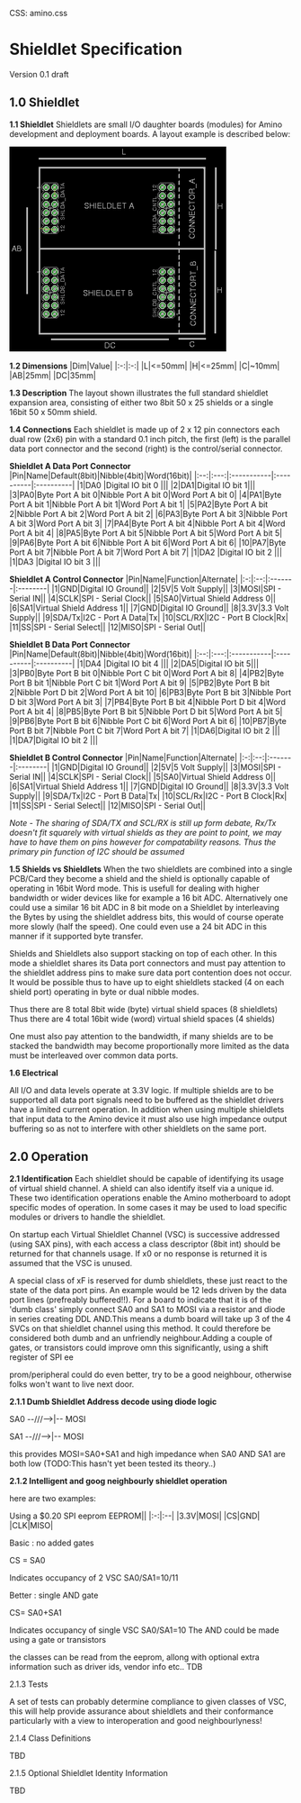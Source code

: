 CSS: amino.css

# Shieldlet Specification

Version 0.1 draft

## 1.0 Shieldlet
**1.1 Shieldlet**
Shieldlets are small I/O daughter boards (modules) for Amino development and deployment boards. A layout example is described below:

![Diagram](shieldlet_diagram.png)

**1.2 Dimensions**
|Dim|Value|
|:-:|:-:|
|L|<=50mm|
|H|<=25mm|
|C|~10mm|
|AB|25mm|
|DC|35mm|

**1.3 Description**
The layout shown illustrates the full standard shieldlet expansion area, consisting of either two 8bit 50 x 25 shields or a single 16bit 50 x 50mm shield.

**1.4 Connections**
Each shieldlet is made up of 2 x 12 pin connectors each dual row (2x6) pin with a standard 0.1 inch pitch, the first (left) is the parallel data port connector and the second (right) is the control/serial connector.

**Shieldlet A Data Port Connector**
|Pin|Name|Default(8bit)|Nibble(4bit)|Word(16bit)|
|:--:|:---:|:-----------|:----------|:----------| 
|1|DA0 |Digital IO bit 0 |||
|2|DA1|Digital IO bit 1|||
|3|PA0|Byte Port A bit 0|Nibble Port A bit 0|Word Port A bit 0|
|4|PA1|Byte Port A bit 1|Nibble Port A bit 1|Word Port A bit 1|
|5|PA2|Byte Port A bit 2|Nibble Port A bit 2|Word Port A bit 2|
|6|PA3|Byte Port A bit 3|Nibble Port A bit 3|Word Port A bit 3|
|7|PA4|Byte Port A bit 4|Nibble Port A bit 4|Word Port A bit 4|
|8|PA5|Byte Port A bit 5|Nibble Port A bit 5|Word Port A bit 5|
|9|PA6|Byte Port A bit 6|Nibble Port A bit 6|Word Port A bit 6|
|10|PA7|Byte Port A bit 7|Nibble Port A bit 7|Word Port A bit 7|
|1|DA2 |Digital IO bit 2 |||
|1|DA3 |Digital IO bit 3 |||

**Shieldlet A Control Connector**
|Pin|Name|Function|Alternate|
|:-:|:--:|:-------|:--------| 
|1|GND|Digital IO Ground||
|2|5V|5 Volt Supply||
|3|MOSI|SPI - Serial IN||
|4|SCLK|SPI - Serial Clock||
|5|SA0|Virtual Shield Address 0||
|6|SA1|Virtual Shield Address 1||
|7|GND|Digital IO Ground||
|8|3.3V|3.3 Volt Supply||
|9|SDA/Tx|I2C - Port A Data|Tx|
|10|SCL/RX|I2C - Port B Clock|Rx|
|11|SS|SPI - Serial Select||
|12|MISO|SPI - Serial Out||

**Shieldlet B Data Port Connector**
|Pin|Name|Default(8bit)|Nibble(4bit)|Word(16bit)|
|:--:|:---:|:-----------|:----------|:----------| 
|1|DA4 |Digital IO bit 4 |||
|2|DA5|Digital IO bit 5|||
|3|PB0|Byte Port B bit 0|Nibble Port C bit 0|Word Port A bit 8|
|4|PB2|Byte Port B bit 1|Nibble Port C bit 1|Word Port A bit 9|
|5|PB2|Byte Port B bit 2|Nibble Port D bit 2|Word Port A bit 10|
|6|PB3|Byte Port B bit 3|Nibble Port D bit 3|Word Port A bit 3|
|7|PB4|Byte Port B bit 4|Nibble Port D bit 4|Word Port A bit 4|
|8|PB5|Byte Port B bit 5|Nibble Port D bit 5|Word Port A bit 5|
|9|PB6|Byte Port B bit 6|Nibble Port C bit 6|Word Port A bit 6|
|10|PB7|Byte Port B bit 7|Nibble Port C bit 7|Word Port A bit 7|
|1|DA6|Digital IO bit 2 |||
|1|DA7|Digital IO bit 2 |||

**Shieldlet B Control Connector**
|Pin|Name|Function|Alternate|
|:-:|:--:|:-------|:--------| 
|1|GND|Digital IO Ground||
|2|5V|5 Volt Supply||
|3|MOSI|SPI - Serial IN||
|4|SCLK|SPI - Serial Clock||
|5|SA0|Virtual Shield Address 0||
|6|SA1|Virtual Shield Address 1||
|7|GND|Digital IO Ground||
|8|3.3V|3.3 Volt Supply||
|9|SDA/Tx|I2C - Port B Data|Tx|
|10|SCL/Rx|I2C - Port B Clock|Rx|
|11|SS|SPI - Serial Select||
|12|MISO|SPI - Serial Out||

*Note - The sharing of SDA/TX and SCL/RX is still up form debate, Rx/Tx doesn't fit squarely with virtual shields as they are point to point, we may have to have them on pins however for compatability reasons. Thus the primary pin function of I2C should be assumed*

**1.5 Shields vs Shieldlets**
When the two shieldlets are combined into a single PCB/Card they become a shield and the shield is optionally capable of operating in 16bit Word mode. This is usefull for dealing with higher bandwidth or wider devices like for example a 16 bit ADC. Alternatively one could use a similar 16 bit ADC in 8 bit mode on a Shieldlet by interleaving the Bytes by using the shieldlet address bits, this would of course operate more slowly (half the speed). One could even use a 24 bit ADC in this manner if it supported byte transfer.

Shields and Shieldlets also support stacking on top of each other. In this mode a shieldlet shares its Data port connectors and must pay attention to the shieldlet address pins to make sure data port contention does not occur. It would be possible thus to have up to eight shieldlets stacked (4 on each shield port) operating in byte or dual nibble modes.

Thus there are 8 total 8bit wide (byte) virtual shield spaces (8 shieldlets)
Thus there are 4 total 16bit wide (word) virtual shield spaces (4 shields)

One must also pay attention to the bandwidth, if many shields are to be stacked the bandwidth may become proportionally more limited as the data must be interleaved over common data ports.

**1.6 Electrical**

All I/O and data levels operate at 3.3V logic. If multiple shields are to be supported  all data port signals need to be buffered as the shieldlet drivers have a limited current operation. In addition when using multiple shieldlets that input data to the Amino device it must also use high impedance output buffering so as not to interfere with other shieldlets on the same port.

## 2.0 Operation

**2.1 Identification**
Each shieldlet should be capable of identifying its usage of virtual shield channel. A shield can also identify itself via a unique id. These two identification operations enable the Amino motherboard to adopt specific modes of operation. In some cases it may be used to load specific modules or drivers to handle the shieldlet.

On startup each Virtual Shieldlet Channel (VSC) is successive addressed (using SAX pins), with each access a class descriptor (8bit int) should be returned for that channels usage. If x0 or no response is returned it is assumed that the VSC is unused.

A special class of xF is reserved for dumb shieldlets, these just react to the state of the data port pins. An example would be 12 leds driven by the data port lines (prefreably buffered!!). For a board to indicate that it is of the 'dumb class' simply connect SA0 and SA1 to MOSI via a resistor and diode in series creating DDL AND.This means a dumb board will take up 3 of the 4 SVCs on that shieldlet channel using this method. It could therefore be considered both dumb and an unfriendly neighbour.Adding a couple of gates, or transistors could improve omn this significantly, using a shift register of SPI ee

prom/peripheral could do even better, try to be a good neighbour, otherwise folks won't want to live next door.

**2.1.1 Dumb Shieldlet Address decode using diode logic**

SA0 --/\/\/\-->|-- MOSI
		   
SA1 --/\/\/\-->|-- MOSI

this provides MOSI=SA0+SA1 and high impedance when SA0 AND SA1 are both low
(TODO:This hasn't yet been tested its theory..)

**2.1.2 Intelligent and goog neighbourly shieldlet operation**

here are two examples:

Using a $0.20 SPI eeprom
EEPROM||
|:-:|:--|
|3.3V|MOSI|
|CS|GND|
|CLK|MISO|

Basic : no added gates

CS = SA0

Indicates occupancy of 2 VSC SA0/SA1=10/11

Better : single AND gate

CS= SA0+SA1

Indicates occupancy of single VSC SA0/SA1=10
The AND could be made using a gate or transistors

the classes can be read from the eeprom, allong with optional extra information such as driver ids, vendor info etc.. TDB


2.1.3 Tests

A set of tests can probably determine compliance to given classes of VSC, this will help provide assurance about shieldlets and their conformance particularly with a view to interoperation and good neighbourlyness!

2.1.4 Class Definitions

TBD

2.1.5 Optional Shieldlet Identity Information 

TBD

